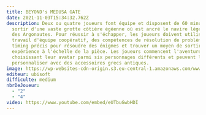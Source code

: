 ```yaml
---
title: BEYOND's MEDUSA GATE
date: 2021-11-03T15:34:32.762Z
description: Deux ou quatre joueurs font équipe et disposent de 60 minutes pour
  sortir d'une vaste grotte côtière égéenne où est ancré le navire légendaire
  des Argonautes. Pour réussir à s'échapper, les joueurs doivent utiliser un
  travail d'équipe coopératif, des compétences de résolution de problèmes et un
  timing précis pour résoudre des énigmes et trouver un moyen de sortir de cette
  expérience à l'échelle de la pièce. Les joueurs commencent l'aventure en
  choisissant leur avatar parmi six personnages différents et peuvent le
  personnaliser avec des accessoires grecs antiques.
image: https://wp-websites-cdn-origin.s3.eu-central-1.amazonaws.com/www.ubisoftescapegames.com/wp-content/uploads/2019/05/14231319/www.ubisoftescapegames.com-beyondmedusagate-atlas-1000x600.jpg
editeur: ubisoft
difficulte: medium
nbrDeJoueur:
  - "2"
  - "4"
video: https://www.youtube.com/embed/eUTbuGwbHDI
---
```

